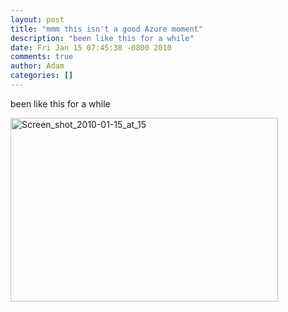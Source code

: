 ```yaml
---
layout: post
title: "mmm this isn't a good Azure moment"
description: "been like this for a while"
date: Fri Jan 15 07:45:38 -0800 2010
comments: true
author: Adam
categories: []
---
```


been like this for a while<p><div class='p_embed p_image_embed'>
<img alt="Screen_shot_2010-01-15_at_15" height="294" src="http://getfile2.posterous.com/getfile/files.posterous.com/adambird/JS9dnJ0Il9FLhDgiixgDdL7VQy0t2pqvhf7ektS7cD4UWzJgVoDAxM6peTMA/Screen_shot_2010-01-15_at_15.2.png" width="428" />
</div>
</p>